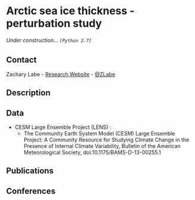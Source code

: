 # Arctic sea ice thickness - perturbation study

###### Under construction... ```[Python 2.7]```

## Contact
Zachary Labe - [Research Website](http://sites.uci.edu/zlabe/) - [@ZLabe](https://twitter.com/ZLabe)

## Description

## Data
+ CESM Large Ensemble Project (LENS) : 
  + The Community Earth System Model (CESM) Large Ensemble Project: A Community Resource for Studying Climate Change in the Presence of Internal Climate Variability, Bulletin of the American Meteorological Society, doi:10.1175/BAMS-D-13-00255.1  


## Publications


## Conferences

